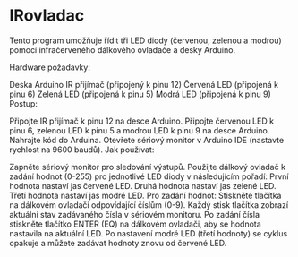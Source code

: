 # IRovladac

Tento program umožňuje řídit tři LED diody (červenou, zelenou a modrou) pomocí infračerveného dálkového ovladače a desky Arduino.

Hardware požadavky:

Deska Arduino
IR přijímač (připojený k pinu 12)
Červená LED (připojená k pinu 6)
Zelená LED (připojená k pinu 5)
Modrá LED (připojená k pinu 9)
Postup:

Připojte IR přijímač k pinu 12 na desce Arduino.
Připojte červenou LED k pinu 6, zelenou LED k pinu 5 a modrou LED k pinu 9 na desce Arduino.
Nahrajte kód do Arduina.
Otevřete sériový monitor v Arduino IDE (nastavte rychlost na 9600 baudů).
Jak používat:

Zapněte sériový monitor pro sledování výstupů.
Použijte dálkový ovladač k zadání hodnot (0-255) pro jednotlivé LED diody v následujícím pořadí:
První hodnota nastaví jas červené LED.
Druhá hodnota nastaví jas zelené LED.
Třetí hodnota nastaví jas modré LED.
Pro zadání hodnot:
Stiskněte tlačítka na dálkovém ovladači odpovídající číslům (0-9).
Každý stisk tlačítka zobrazí aktuální stav zadávaného čísla v sériovém monitoru.
Po zadání čísla stiskněte tlačítko ENTER (EQ) na dálkovém ovladači, aby se hodnota nastavila na aktuální LED.
Po nastavení modré LED (třetí hodnoty) se cyklus opakuje a můžete zadávat hodnoty znovu od červené LED.

